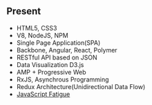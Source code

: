 ## Present
- HTML5, CSS3
- V8, NodeJS, NPM
- Single Page Application(SPA)
- Backbone, Angular, React, Polymer
- RESTful API based on JSON
- Data Visualization D3.js
- AMP + Progressive Web
- RxJS, Asynchrous Programming
- Redux Architecture(Unidirectional Data Flow)
- [JavaScript Fatigue](https://hackernoon.com/how-it-feels-to-learn-javascript-in-2016-d3a717dd577f#.xkzyt0nsk)

